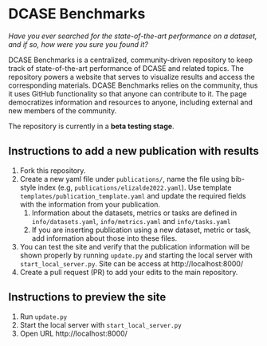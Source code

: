 DCASE Benchmarks
================

*Have you ever searched for the state-of-the-art performance on a dataset, and if so, how were you sure you found it?*

DCASE Benchmarks is a centralized, community-driven repository to keep track of state-of-the-art performance of DCASE and related topics. The repository powers a website that serves to visualize results and access the corresponding materials. DCASE Benchmarks relies on the community, thus it uses GitHub functionality so that anyone can contribute to it. The page democratizes information and resources to anyone, including external and new members of the community.

The repository is currently in a **beta testing stage**.

Instructions to add a new publication with results
--------------------------------------------

1. Fork this repository.
2. Create a new yaml file under `publications/`, name the file using bib-style index (e.g, `publications/elizalde2022.yaml`). Use template `templates/publication_template.yaml` and update the required fields with the information from your publication. 
   1. Information about the datasets, metrics or tasks are defined in `info/datasets.yaml`, `info/metrics.yaml` and `info/tasks.yaml`
   2. If you are inserting publication using a new dataset, metric or task, add information about those into these files.
4. You can test the site and verify that the publication information will be shown properly by running `update.py` and starting the local server with `start_local_server.py`. Site can be access at http://localhost:8000/ 
5. Create a pull request (PR) to add your edits to the main repository.  

Instructions to preview the site
--------------------------------

1. Run `update.py` 
2. Start the local server with `start_local_server.py`
3. Open URL http://localhost:8000/ 

